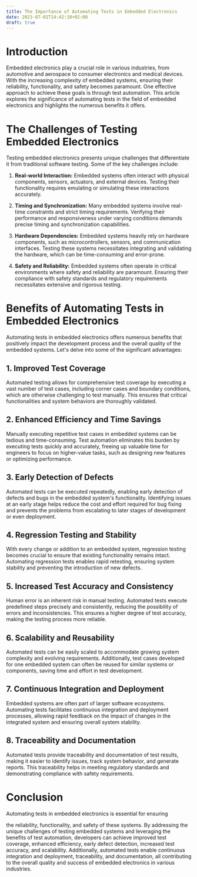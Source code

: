 ```yaml
---
title: The Importance of Automating Tests in Embedded Electronics
date: 2023-07-01T14:42:10+02:00
draft: true
---
```


# Introduction

Embedded electronics play a crucial role in various industries, from automotive
and aerospace to consumer electronics and medical devices. With the increasing
complexity of embedded systems, ensuring their reliability, functionality, and
safety becomes paramount. One effective approach to achieve these goals is
through test automation. This article explores the significance of automating
tests in the field of embedded electronics and highlights the numerous benefits
it offers.

# The Challenges of Testing Embedded Electronics

Testing embedded electronics presents unique challenges that differentiate it
from traditional software testing. Some of the key challenges include:

1. **Real-world Interaction:** Embedded systems often interact with physical
   components, sensors, actuators, and external devices. Testing their
   functionality requires emulating or simulating these interactions
   accurately.

2. **Timing and Synchronization:** Many embedded systems involve real-time
   constraints and strict timing requirements. Verifying their performance and
   responsiveness under varying conditions demands precise timing and
   synchronization capabilities.

3. **Hardware Dependencies:** Embedded systems heavily rely on hardware
   components, such as microcontrollers, sensors, and communication interfaces.
   Testing these systems necessitates integrating and validating the hardware,
   which can be time-consuming and error-prone.

4. **Safety and Reliability:** Embedded systems often operate in critical
   environments where safety and reliability are paramount. Ensuring their
   compliance with safety standards and regulatory requirements necessitates
   extensive and rigorous testing.

# Benefits of Automating Tests in Embedded Electronics

Automating tests in embedded electronics offers numerous benefits that
positively impact the development process and the overall quality of the
embedded systems. Let's delve into some of the significant advantages:

## 1. Improved Test Coverage

Automated testing allows for comprehensive test coverage by executing a vast
number of test cases, including corner cases and boundary conditions, which are
otherwise challenging to test manually. This ensures that critical
functionalities and system behaviors are thoroughly validated.

## 2. Enhanced Efficiency and Time Savings

Manually executing repetitive test cases in embedded systems can be tedious and
time-consuming. Test automation eliminates this burden by executing tests
quickly and accurately, freeing up valuable time for engineers to focus on
higher-value tasks, such as designing new features or optimizing performance.

## 3. Early Detection of Defects

Automated tests can be executed repeatedly, enabling early detection of defects
and bugs in the embedded system's functionality. Identifying issues at an early
stage helps reduce the cost and effort required for bug fixing and prevents the
problems from escalating to later stages of development or even deployment.

## 4. Regression Testing and Stability

With every change or addition to an embedded system, regression testing becomes
crucial to ensure that existing functionality remains intact. Automating
regression tests enables rapid retesting, ensuring system stability and
preventing the introduction of new defects.

## 5. Increased Test Accuracy and Consistency

Human error is an inherent risk in manual testing. Automated tests execute
predefined steps precisely and consistently, reducing the possibility of errors
and inconsistencies. This ensures a higher degree of test accuracy, making the
testing process more reliable.

## 6. Scalability and Reusability

Automated tests can be easily scaled to accommodate growing system complexity
and evolving requirements. Additionally, test cases developed for one embedded
system can often be reused for similar systems or components, saving time and
effort in test development.

## 7. Continuous Integration and Deployment

Embedded systems are often part of larger software ecosystems. Automating tests
facilitates continuous integration and deployment processes, allowing rapid
feedback on the impact of changes in the integrated system and ensuring overall
system stability.

## 8. Traceability and Documentation

Automated tests provide traceability and documentation of test results, making
it easier to identify issues, track system behavior, and generate reports. This
traceability helps in meeting regulatory standards and demonstrating compliance
with safety requirements.

# Conclusion

Automating tests in embedded electronics is essential for ensuring

the reliability, functionality, and safety of these systems. By addressing the
unique challenges of testing embedded systems and leveraging the benefits of
test automation, developers can achieve improved test coverage, enhanced
efficiency, early defect detection, increased test accuracy, and scalability.
Additionally, automated tests enable continuous integration and deployment,
traceability, and documentation, all contributing to the overall quality and
success of embedded electronics in various industries.
